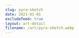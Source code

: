 ```yaml
---
slug: pyra-sketch
date: 2021-01-01
excludefeed: true
layout: art-detail
filename: /art/pyra-sketch.webp
---
```

